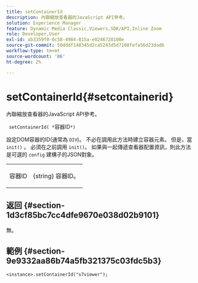 ```yaml
---
title: setContainerId
description: 內聯縮放查看器的JavaScript API參考。
solution: Experience Manager
feature: Dynamic Media Classic,Viewers,SDK/API,Inline Zoom
role: Developer,User
exl-id: ab3359f0-0c58-4984-815a-e0246728100e
source-git-commit: 50dddf148345d2ca5243d5d7108fefa56d23dad6
workflow-type: tm+mt
source-wordcount: '86'
ht-degree: 2%

---
```


# setContainerId{#setcontainerid}

內聯縮放查看器的JavaScript API參考。

` setContainerId( *`容器ID`*)`

設定DOM容器的ID(通常為 `DIV`)。 不必在調用此方法時建立容器元素。 但是，當 `init()` 。 必須在之前調用 `init()`。 如果與一起傳遞查看器配置資訊，則此方法是可選的 `config` 建構子的JSON對象。

<table id="table_896DFF34A68A403DB93A6D597461A573"> 
 <tbody> 
  <tr> 
   <td colname="col1"> <p> <span class="codeph"> <span class="varname"> 容器ID </span> </span> </p> </td> 
   <td colname="col2"> <p> <span class="codeph"> {string} </span> 容器ID。 </p> </td> 
  </tr> 
 </tbody> 
</table>

## 返回 {#section-1d3cf85bc7cc4dfe9670e038d02b9101}

無。

## 範例 {#section-9e9332aa86b74a5fb321375c03fdc5b3}

```
<instance>.setContainerId("s7viewer");
```
